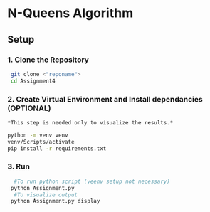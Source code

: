 # N-Queens Algorithm

## Setup

### 1. Clone the Repository
  ```bash
   git clone <"reponame">
   cd Assignment4
   ```
### 2. Create Virtual Environment and Install dependancies (OPTIONAL)
    *This step is needed only to visualize the results.*
   ```bash
   python -m venv venv
   venv/Scripts/activate
   pip install -r requirements.txt
   ```
### 3. Run 
  ```bash
    #To run python script (veenv setup not necessary)
   python Assignment.py
    #To visualize output
   python Assignment.py display
   ```
